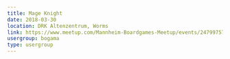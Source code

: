 ```yaml
---
title: Mage Knight
date: 2018-03-30
location: DRK Altenzentrum, Worms
link: https://www.meetup.com/Mannheim-Boardgames-Meetup/events/247997578/
usergroup: bogama
type: usergroup
---
```

